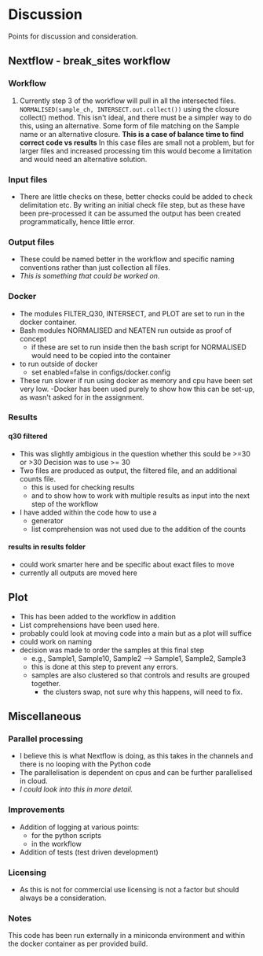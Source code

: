 # Discussion
Points for discussion and consideration.

## Nextflow - break_sites workflow
### Workflow
1. Currently step 3 of the workflow will pull in all the intersected files.
`NORMALISED(sample_ch, INTERSECT.out.collect())` using the closure collect() method.
This isn't ideal, and there must be a simpler way to do this, using an alternative.
Some form of file matching on the Sample name or an alternative closure.
__This is a case of balance time to find correct code vs results__
In this case files are small not a problem, but for larger files and increased processing tim 
this would become a limitation and would need an alternative solution.

### Input files
- There are little checks on these, better checks could be added to check delimitation etc.
  By writing an initial check file step, but as these have been pre-processed it can be assumed the output has been created programmatically, hence little error.
### Output files
- These could be named better in the workflow and specific naming conventions rather than just collection all files.
- _This is something that could be worked on._
### Docker
- The modules FILTER_Q30, INTERSECT, and PLOT are set to run in the docker container.
- Bash modules NORMALISED and NEATEN run outside as proof of concept
  - if these are set to run inside then the bash script for NORMALISED would need to be copied into the container 
- to run outside of docker 
  - set enabled=false in configs/docker.config
- These run slower if run using docker as memory and cpu have been set very low.
-Docker has been used purely to show how this can be set-up, as wasn't asked for in the assignment.

### Results
#### q30 filtered
- This was slightly ambigious in the question whether this sould be >=30 or >30
  Decision was to use >= 30
- Two files are produced as output, the filtered file, and an additional counts file.
  - this is used for checking results
  - and to show how to work with multiple results as input into the next step of the workflow
- I have added within the code how to use a 
  - generator
  - list comprehension was not used due to the addition of the counts
#### results in results folder
- could work smarter here and be specific about exact files to move
- currently all outputs are moved here

## Plot
- This has been added to the workflow in addition
- List comprehensions have been used here.
- probably could look at moving code into a main but as a plot will suffice
- could work on naming
- decision was made to order the samples at this final step
  - e.g., Sample1, Sample10, Sample2 --> Sample1, Sample2, Sample3
  - this is done at this step to prevent any errors.
  - samples are also clustered so that controls and results are grouped together. 
    - the clusters swap, not sure why this happens, will need to fix.
## Miscellaneous
### Parallel processing
- I believe this is what Nextflow is doing, as this takes in the channels and there is no looping with the Python code
- The parallelisation is dependent on cpus and can be further parallelised in cloud. 
- _I could look into this in more detail._
### Improvements
- Addition of logging at various points:
  - for the python scripts
  - in the workflow
- Addition of tests (test driven development)
### Licensing
- As this is not for commercial use licensing is not a factor but should always be a consideration.
### Notes
This code has been run externally in a miniconda environment 
and within the docker container as per provided build.



